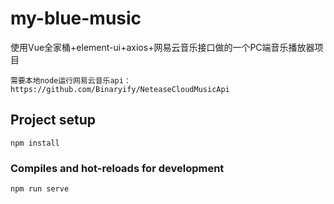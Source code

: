 # my-blue-music
使用Vue全家桶+element-ui+axios+网易云音乐接口做的一个PC端音乐播放器项目
```
需要本地node运行网易云音乐api：
https://github.com/Binaryify/NeteaseCloudMusicApi
```
## Project setup
```
npm install
```

### Compiles and hot-reloads for development
```
npm run serve
```
